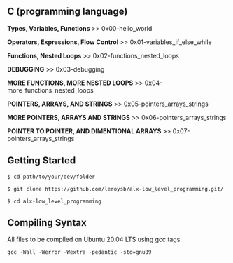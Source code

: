 ## C (programming language)

**Types, Variables, Functions** >> 0x00-hello_world

**Operators, Expressions, Flow Control** >> 0x01-variables_if_else_while

**Functions, Nested Loops** >> 0x02-functions_nested_loops

**DEBUGGING** >> 0x03-debugging

**MORE FUNCTIONS, MORE NESTED LOOPS** >> 0x04-more_functions_nested_loops

**POINTERS, ARRAYS, AND STRINGS** >> 0x05-pointers_arrays_strings

**MORE POINTERS, ARRAYS AND STRINGS** >> 0x06-pointers_arrays_strings

**POINTER TO POINTER, AND DIMENTIONAL ARRAYS** >> 0x07-pointers_arrays_strings


## Getting Started

`$ cd path/to/your/dev/folder`

`$ git clone https://github.com/leroysb/alx-low_level_programming.git/`

`$ cd alx-low_level_programming`


## Compiling Syntax

All files to be compiled on Ubuntu 20.04 LTS using gcc tags

`gcc -Wall -Werror -Wextra -pedantic -std=gnu89`

